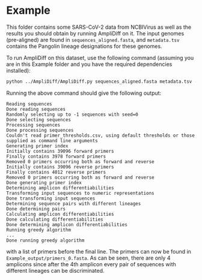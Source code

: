# Example

This folder contains some SARS-CoV-2 data from NCBIVirus as well as the results you should obtain by running AmpliDiff on it. The input genomes (pre-aligned) are found in `sequences_aligned.fasta`, and `metadata.tsv` contains the Pangolin lineage designations for these genomes.


To run AmpliDiff on this dataset, use the following command (assuming you are in this Example folder and you have the required dependencies installed):
```bash
python ../AmpliDiff/AmpliDiff.py sequences_aligned.fasta metadata.tsv -o Example_output/
```

Running the above command should give the following output:
```
Reading sequences
Done reading sequences
Randomly selecting up to -1 sequences with seed=0
Done selecting sequences
Processing sequences
Done processing sequences
Couldn't read primer_thresholds.csv, using default thresholds or those supplied as command line arguments
Generating primer index
Initially contains 39096 forward primers
Finally contains 3978 forward primers
Removed 0 primers occurring both as forward and reverse
Initially contains 39096 reverse primers
Finally contains 4012 reverse primers
Removed 0 primers occurring both as forward and reverse
Done generating primer index
Determining amplicon differentiabilities
Transforming input sequences to numeric representations
Done transforming input sequences
Determining sequence pairs with different lineages
Done determining pairs
Calculating amplicon differentiabilities
Done calculating differentiabilities
Done determining amplicon differentiabilities
Running greedy algorithm
...
Done running greedy algorithm
```
with a list of primers before the final line. The primers can now be found in `Example_output/primers_0.fasta`. As can be seen, there are only 4 amplicons since after the 4th amplicon every pair of sequences with different lineages can be discriminated.
